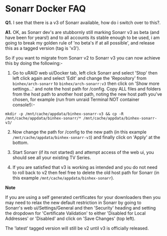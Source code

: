 # **Sonarr Docker FAQ**

**Q1.** I see that there is a v3 of Sonarr available, how do i switch over to this?.

​**A1.** OK, as Sonarr dev's are stubbornly still marking Sonarr v3 as beta (and have been for years!) and to all accounts its stable enough to be used, i am going to break my golden rule of 'no beta's if at all possible', and release this as a tagged version (tag is 'v3').

So if you want to migrate from Sonarr v2 to Sonarr v3 you can now achieve this by doing the following:-

1. Go to uRAID web ui/Docker tab, left click Sonarr and select 'Stop' then left click again and select 'Edit' and change the 'Repository' from ```binhex/arch-sonarr``` to ```binhex/arch-sonarr:v3``` then click on 'Show more settings...' and note the host path for /config. Copy ALL files and folders from the host path to another host path, noting the new host path you've chosen, for example (run from unraid Terminal NOT container console!):-
```
mkdir -p /mnt/cache/appdata/binhex-sonarr-v3 && cp -R /mnt/cache/appdata/binhex-sonarr/* /mnt/cache/appdata/binhex-sonarr-v3/
```
2. Now change the path for /config to the new path (in this example ```/mnt/cache/appdata/binhex-sonarr-v3```) and finally click on 'Apply' at the bottom.

3. Start Sonarr (if its not started) and attempt access of the web ui, you should see all your existing TV Series.

4. If you are satisfied that v3 is working as intended and you do not need to roll back to v2 then feel free to delete the old host path for Sonarr (in this example ```/mnt/cache/appdata/binhex-sonarr```).

**Note**

If you are using a self generated certificates for your downloaders then you may need to relax the new default restriction in Sonarr by going to Sonarr's web ui/Settings/General and then 'Security' heading and setting the dropdown for 'Certificate Validation' to either 'Disabled for Local Addresses' or 'Disabled' and click on 'Save Changes' (top left).<br/>

The 'latest' tagged version will still be v2 until v3 is officially released.
